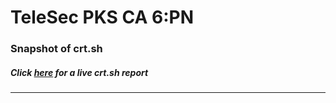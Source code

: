 # TeleSec PKS CA 6:PN
### Snapshot of crt.sh
##### Click [here](https://crt.sh/?q=9CB9955AA4DD7C0F25AD4BBF30B0CFCF109C46C2BD80832A39F1216131ED415C) for a live crt.sh report

---
